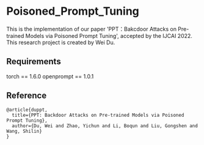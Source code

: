 # Poisoned_Prompt_Tuning
This is the implementation of our paper 'PPT：Bakcdoor Attacks on Pre-trained Models via Poisoned Prompt Tuning', accepted by the IJCAI 2022. This research project is created by Wei Du.


## Requirements
torch == 1.6.0
openprompt == 1.0.1



## Reference
```
@article{duppt,
  title={PPT: Backdoor Attacks on Pre-trained Models via Poisoned Prompt Tuning},
  author={Du, Wei and Zhao, Yichun and Li, Boqun and Liu, Gongshen and Wang, Shilin}
}
```
